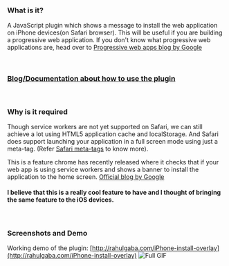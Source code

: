 ### What is it?

A JavaScript plugin which shows a message to install the web application on iPhone devices(on Safari browser). This will be useful if you are building a progressive web application. If you don't know what progressive web applications are, head over to [Progressive web apps blog by Google](https://developers.google.com/web/progressive-web-apps/)

<br/>

### [Blog/Documentation about how to use the plugin](http://rahulgaba.com/front-end/2016/07/31/Showing-add-to-homescreen-banner-in-iPhone-Safari.html)
<br/>

### Why is it required

Though service workers are not yet supported on Safari, we can still achieve a lot using HTML5 application cache and localStorage. And Safari does support launching your application in a full screen mode using just a meta-tag. (Refer [Safari meta-tags](https://developer.apple.com/library/iad/documentation/AppleApplications/Reference/SafariHTMLRef/Articles/MetaTags.html) to know more).

This is a feature chrome has recently released where it checks that if your web app is using service workers and shows a banner to install the application to the home screen. [Official blog by Google](https://developers.google.com/web/updates/2015/03/increasing-engagement-with-app-install-banners-in-chrome-for-android?hl=en)

#### I believe that this is a really cool feature to have and I thought of bringing the same feature to the iOS devices.

<br/>

### Screenshots and Demo
Working demo of the plugin: [http://rahulgaba.com/iPhone-install-overlay](http://rahulgaba.com/iPhone-install-overlay)
![Full GIF](/src/images/app.gif "Full GIF")
